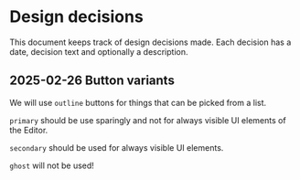 # Design decisions

This document keeps track of design decisions made.
Each decision has a date, decision text and optionally a description.

## 2025-02-26 Button variants

We will use `outline` buttons for things that can be picked from a list.

`primary` should be use sparingly and not for always visible UI elements of the Editor.

`secondary` should be used for always visible UI elements.

`ghost` will not be used!
